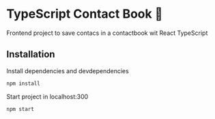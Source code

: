 # TypeScript Contact Book :notebook:

Frontend project to save contacs in a contactbook wit React TypeScript

## Installation

Install dependencies and devdependencies

```javascript
npm install
```

Start project in localhost:300

```javascript
npm start
```
